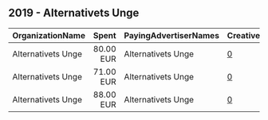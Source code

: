 ## 2019 - Alternativets Unge 
|OrganizationName|Spent|PayingAdvertiserNames|CreativeUrls|Impressions|Genders|AgeBrackets|CountryCodes|BillingAddresses|CandidateBallotInformation|
|:---|---:|:---|:---|---:|:---|:---|:---|:---|:---|
|Alternativets Unge|80.00 EUR|Alternativets Unge|[0](https://www.snap.com/political-ads/asset/0fb1a5bbd01e796612aa302cdfb34910fc09583a4f437fe526adfb13ff669a43?mediaType=png)|35,139||18-30|denmark|DK||
|Alternativets Unge|71.00 EUR|Alternativets Unge|[0](https://www.snap.com/political-ads/asset/80a9bf8f1bd03192752f924648dd76f16d10cfa34b4221ed467316a6133abfc7?mediaType=png)|27,831||18-30|denmark|DK||
|Alternativets Unge|88.00 EUR|Alternativets Unge|[0](https://www.snap.com/political-ads/asset/cef0dd39916c3498364b6f26ce276dbb8af0735ef0307b510f314932bdf6748c?mediaType=png)|37,360||18-30|denmark|DK||
